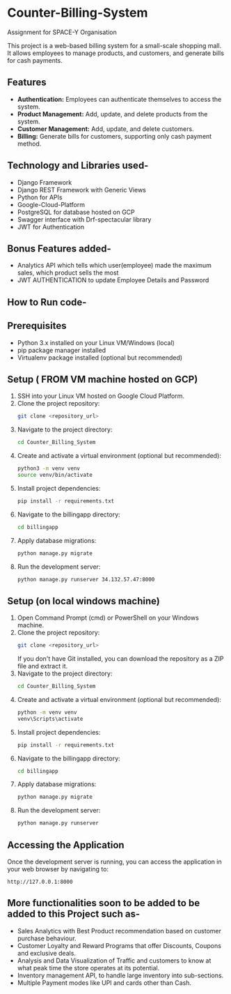 # Counter-Billing-System
Assignment for SPACE-Y Organisation

This project is a web-based billing system for a small-scale shopping mall. It allows employees to manage products, and customers, and generate bills for cash payments.

## Features

- **Authentication:** Employees can authenticate themselves to access the system.
- **Product Management:** Add, update, and delete products from the system.
- **Customer Management:** Add, update, and delete customers.
- **Billing:** Generate bills for customers, supporting only cash payment method.

## Technology and Libraries used-
- Django Framework
- Django REST Framework with Generic Views
- Python for APIs
- Google-Cloud-Platform
- PostgreSQL for database hosted on GCP
- Swagger interface with Drf-spectacular library 
- JWT for Authentication

## Bonus Features added-
-	Analytics API which tells which user(employee) made the maximum sales, which product sells the most
-	JWT AUTHENTICATION to update Employee Details and Password


## How to Run code-
## Prerequisites

- Python 3.x installed on your Linux VM/Windows (local)
- pip package manager installed
- Virtualenv package installed (optional but recommended)

## Setup ( FROM VM machine hosted on GCP)

1. SSH into your Linux VM hosted on Google Cloud Platform.
2. Clone the project repository:
   ```bash
   git clone <repository_url>
   ```
3. Navigate to the project directory:
   ```bash
   cd Counter_Billing_System
   ```
4. Create and activate a virtual environment (optional but recommended):
   ```bash
   python3 -m venv venv
   source venv/bin/activate
   ```
5. Install project dependencies:
   ```bash
   pip install -r requirements.txt
   ```
6. Navigate to the billingapp directory:
   ```bash
   cd billingapp
   ```
7. Apply database migrations:
   ```bash
   python manage.py migrate
   ```
8. Run the development server:
   ```bash
   python manage.py runserver 34.132.57.47:8000
   ```

## Setup (on local windows machine)

1. Open Command Prompt (cmd) or PowerShell on your Windows machine.
2. Clone the project repository:
   ```bash
   git clone <repository_url>
   ```
   If you don't have Git installed, you can download the repository as a ZIP file and extract it.
3. Navigate to the project directory:
   ```bash
   cd Counter_Billing_System
   ```
4. Create and activate a virtual environment (optional but recommended):
   ```bash
   python -m venv venv
   venv\Scripts\activate
   ```
5. Install project dependencies:
   ```bash
   pip install -r requirements.txt
   ```
6. Navigate to the billingapp directory:
   ```bash
   cd billingapp
   ```
7. Apply database migrations:
   ```bash
   python manage.py migrate
   ```
8. Run the development server:
   ```bash
   python manage.py runserver
   ```

## Accessing the Application

Once the development server is running, you can access the application in your web browser by navigating to:
```
http://127.0.0.1:8000
```

## More functionalities soon to be added to be added to this Project such as-
- Sales Analytics with Best Product recommendation based on customer purchase behaviour.
- Customer Loyalty and Reward Programs that offer Discounts, Coupons and exclusive deals.
- Analysis and Data Visualization of Traffic and customers to know at what peak time the store operates at its potential.
- Inventory management API, to handle large inventory into sub-sections.
- Multiple Payment modes like UPI and cards other than Cash.


